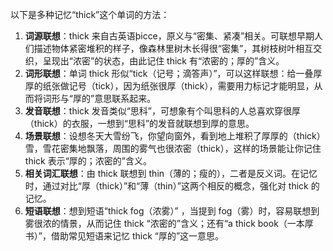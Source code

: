 以下是多种记忆“thick”这个单词的方法：
1. **词源联想**：thick 来自古英语þicce，原义与“密集、紧凑”相关。可联想早期人们描述物体紧密堆积的样子，像森林里树木长得很“密集”，其树枝树叶相互交织，呈现出“浓密”的状态，由此记住 thick 有“浓密的；厚的”含义。
2. **词形联想**：单词 thick 形似“tick（记号；滴答声）”，可以这样联想：给一叠厚厚的纸张做记号（tick），因为纸张很厚（thick），需要用力标记才能明显，从而将词形与“厚的”意思联系起来。
3. **发音联想**：thick 发音类似“思科”，可想象有个叫思科的人总喜欢穿很厚（thick）的衣服，一想到“思科”的发音就联想到厚的意思。
4. **场景联想**：设想冬天大雪纷飞，你望向窗外，看到地上堆积了厚厚的（thick）雪，雪花密集地飘落，周围的雾气也很浓密（thick），这样的场景能让你记住 thick 表示“厚的；浓密的”含义。
5. **相关词汇联想**：由 thick 联想到 thin（薄的；瘦的），二者是反义词。在记忆时，通过对比“厚（thick）”和“薄（thin）”这两个相反的概念，强化对 thick 的记忆。
6. **短语联想**：想到短语“thick fog（浓雾）” ，当提到 fog（雾）时，容易联想到雾很浓的情景，从而记住 thick “浓密的”含义；还有“a thick book（一本厚书）”，借助常见短语来记忆 thick “厚的”这一意思。 